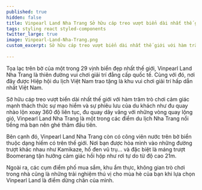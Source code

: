 ```yaml
---
published: true
hidden: false
title: Vinpearl Land Nha Trang Sở hữu cáp treo vượt biển dài nhất thế giới
tags: styling react styled-components
twitter_large: true
image: Vinpearl-Land-Nha-Trang.png
custom_excerpt: Sở hữu cáp treo vượt biển dài nhất thế giới với hàm trăm trò chơi cảm giác mạnh thách thức sự mạo hiểm và sự phiêu lưu của du khách như đu quay nhào lộn xoay 360 độ liên tục, đu quay dây văng với những vòng quay lộng gió.
 
---
```


Tọa lạc trên bờ của một trong 29 vịnh biển đẹp nhất thế giới, Vinpearl Land Nha Trang là thiên đường vui chơi giải trí đẳng cấp quốc tế. Cùng với đó, nơi đây được Hiệp hội du lịch Việt Nam trao tặng là khu vui chơi giải trí hấp dẫn nhất Việt Nam.


Sở hữu cáp treo vượt biển dài nhất thế giới với hàm trăm trò chơi cảm giác mạnh thách thức sự mạo hiểm và sự phiêu lưu của du khách như đu quay nhào lộn xoay 360 độ liên tục, đu quay dây văng với những vòng quay lộng gió, Vinpearl Land Nha Trang là một trong các điểm du lịch Nha Trang nổi tiếng mà bạn nên ghé thăm đầu tiên. 

Bên cạnh đó, Vinpearl Land Nha Trang còn có công viên nước trên bờ biển thuộc dạng hiếm có trên thế giới. Nơi bạn được hòa mình vào những đường trượt khác nhau như Kamikaze, hố đen vũ trụ… và đặc biệt là máng trượt Boomerang tận hưởng cảm giác hồi hộp như rơi tự do từ độ cao 21m.


Ngoài ra, các cụm điểm phố mua sắm, khu ẩm thực, không gian trò chơi trong nhà cũng là những trải nghiệm thú vị cho mùa hè của bạn khi lựa chọn Vinpearl Land là điểm dừng chân của mình.
